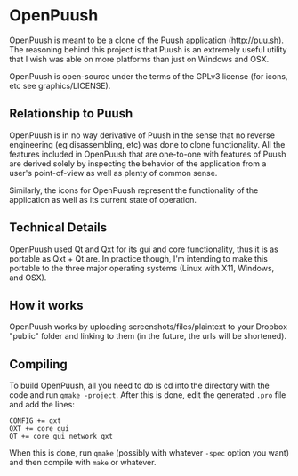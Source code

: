 OpenPuush
=========

OpenPuush is meant to be a clone of the Puush application (http://puu.sh). The reasoning behind this project is that
Puush is an extremely useful utility that I wish was able on more platforms than just on Windows and OSX.

OpenPuush is open-source under the terms of the GPLv3 license (for icons, etc see graphics/LICENSE).

Relationship to Puush
--------
OpenPuush is in no way derivative of Puush in the sense that no reverse engineering (eg disassembling, etc) was done to
clone functionality. All the features included in OpenPuush that are one-to-one with features of Puush are derived solely
by inspecting the behavior of the application from a user's point-of-view as well as plenty of common sense.

Similarly, the icons for OpenPuush represent the functionality of the application as well as its current state of
operation.

Technical Details
---------
OpenPuush used Qt and Qxt for its gui and core functionality, thus it is as portable as Qxt + Qt are. In practice though,
I'm intending to make this portable to the three major operating systems (Linux with X11, Windows, and OSX).

How it works
---------
OpenPuush works by uploading screenshots/files/plaintext to your Dropbox "public" folder and linking to them (in the future,
the urls will be shortened).

Compiling
---------
To build OpenPuush, all you need to do is cd into the directory with the code and run `qmake -project`. After this is done,
edit the generated `.pro` file and add the lines:

```
CONFIG += qxt
QXT += core gui
QT += core gui network qxt
```

When this is done, run `qmake` (possibly with whatever `-spec` option you want) and then compile with `make` or whatever.